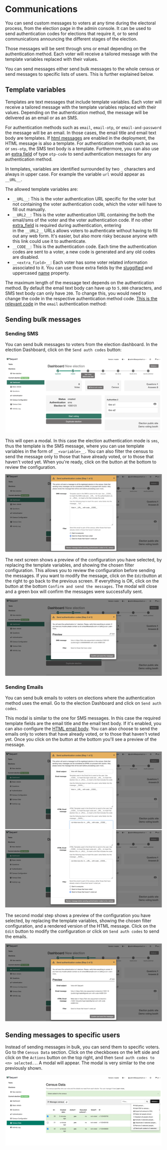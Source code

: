 # Communications

You can send custom messages to voters at any time during the electoral process, from
the election page in the admin console. It can be used to send authentication codes for
elections that require it, or to send communications announcing the different stages
of the election.

Those messages will be sent through sms or email depending on the authentication 
method. Each voter will receive a tailored message with the template variables replaced
with their values. 

You can send messages either send bulk messages to the whole census or send messages
to specific lists of users. This is further explained below.

## Template variables

Templates are text messages that include template variables. Each voter will receive a
tailored message with the template variables replaced with their values. Depending on
the authentication method, the message will be delivered as an email or as an SMS.

For authentication methods such as `email`, `email-otp`, or `email-and-password` the
message will be an email. In those cases, the email title and email text body are
templates. If [html messages](../../reference/election-creation-json#census-config-html_message)
are enabled in the deployment, the HTML message is also a template. For authentication
methods such as `sms` or `sms-otp`, the SMS text body is a template. Furthermore, you can also use an
[extra field](../../reference/election-creation-json#census-extra_fields) of type `otp-code`
to send authentication messages for any authentication method.

In templates, variables are identified surrounded by two `_` characters and always
in upper case. For example the variable `url` would appear as `__URL__`.

The allowed template variables are:
- `__URL__`: This is the voter authentication URL specific for the voter but
not containing the voter authentication code, which the voter will have to fill
out manually.
- `__URL2__`: This is the voter authentication URL containing the 
both the email/sms of the voter and the voter authentication code. If no other
[extra_field](../../reference/election-creation-json#census-extra_fields) is required during authentication, entering  
in the `__URL2__` URLs allows voters to authenticate without having to fill out 
any web form. It's easier, but also more risky because anyone with this link 
could use it to authenticate.
- `__CODE__`: This is the authentication code. Each time the authentication 
codes are sent to a voter, a new code is generated and any old codes are 
disabled.
- `__<extra_field>__`: Each voter has some voter related information 
associated to it. You can use those extra fields by the 
[sluggified](https://docs.djangoproject.com/en/3.1/ref/utils/#django.utils.text.slugify) 
and uppercased [name](../../reference/election-creation-json#extra-field-name) property.

The maximum length of the message text depends on the authentication method. By
default the email text body can have up to `5,000` characters, and SMS text
body can only have `200`. To change this, you would need to change the code
in the respective authentication method code. 
[This is the relevant code](https://github.com/sequentech/iam/blob/e9e980f8afd07e32098c487b7a8c3a9b4c5d575a/iam/authmethods/m_email.py#L140) 
in the `email` authentication method:

## Sending bulk messages

### Sending SMS

You can send bulk messages to voters from the election dashboard. In the election 
Dashboard, click on the `Send auth codes` button:

![Sms Dashboard](./assets/sms-dashboard.png)

This will open a modal. In this case the election authentication mode is `sms`, thus
the template is the SMS message, where you can use template variables in the form of
`__<variable>__`. You can also filter the census to send the message only to those that
have already voted, or to those that haven't voted yet. When you're ready, click on the
button at the bottom to review the configuration.

![Sms Modal 0](./assets/sms-modal0.png)

The next screen shows a preview of the configuration you have selected, by replacing the 
template variables, and showing the chosen filter configuration. This allows you to 
review the configuration before sending the messages. If you want to modify the message,
click on the `Edit`button at the right to go back to the previous screen. If everything
is OK, click on the button at the bottom `Confirm and send the messages`. The modal will
close and a green box will confirm the messages were successfully sent.

![Sms Modal 0](./assets/sms-modal1.png)

### Sending Emails

You can send bulk emails to voters on elections where the authentication method uses the email.
Go to the election Dashboard and click on `Send auth codes`.

This modal is similar to the one for SMS messages. In this case the required template fields
are the email title and the email text body. If it's enabled, you can also configure the [HTML
email body](../../reference/election-creation-json#census-config-html_message). You can also
choose to send the emails only to voters that have already voted, or to those that haven't voted
yet. Once you click on the button at the bottom you'll see a preview of the message.

![Email Modal 0](./assets/email-modal0.png)
![Email Modal 1](./assets/email-modal1.png)

The second modal step shows a preview of the configuration you have selected, by replacing the 
template variables, showing the chosen filter configuration, and a rendered version of the HTML
message. Click on the `Edit` button to modify the configuration or click on `Send auth codes`
to send the emails.

![Email Modal 2](./assets/email-modal2.png)

 ## Sending messages to specific users

Instead of sending messages in bulk, you can send them to specific voters. Go to the
`Census Data` section. Click on the checkboxes on the left side and click on the `Actions`
button on the top right, and then `Send auth codes to <n> selected..`. A modal will appear.
The modal is very similar to the one previously shown.

 ![Send multiple voters](./assets/send-multiple-voters.png)


